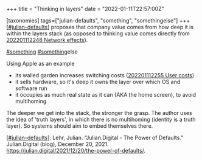 +++
title = "Thinking in layers"
date = "2022-01-11T22:57:00Z"

[taxonomies]
tags=["julian-defaults", "something", "somethingelse"]
+++
[[#julian-defaults](/tags/julian-defaults)] proposes that company value comes from how deep it is within the layers stack (as opposed to thinking value comes directly from [202201112248 Network effects](/blips/202201112248-network-effects)).

[#something](/tags/something) [#something](/tags/something)else

Using Apple as an example
- its walled garden increases switching costs ([202201112255 User costs](/blips/202201112255-user-costs))
- it sells hardware, so it's deep it owns the layer over which OS and software run
- it occupies as much real state as it can (AKA the home screen), to avoid multihoming

The deeper we get into the stack, the stronger the grasp. The author uses the idea of 'truth layers', in which there is no multihoming (identity is a truth layer). So systems should aim to embed themselves there.

[[#julian-defaults](/tags/julian-defaults)]: Lehr, Julian. “Julian.Digital - The Power of Defaults.” Julian.Digital (blog), December 20, 2021. https://julian.digital/2021/12/20/the-power-of-defaults/.

